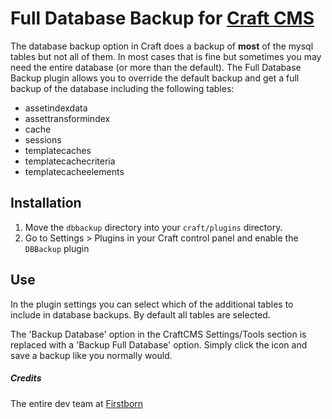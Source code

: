 # Full Database Backup for [Craft CMS](https://craftcms.com/)

The database backup option in Craft does a backup of **most** of the mysql tables but not all of them. In most cases that is fine but sometimes you may need the entire database (or more than the default). The Full Database Backup plugin allows you to override the default backup and get a full backup of the database including the following tables:
- assetindexdata
- assettransformindex
- cache
- sessions
- templatecaches
- templatecachecriteria
- templatecacheelements 


## Installation
1. Move the `dbbackup` directory into your `craft/plugins` directory.
2. Go to Settings &gt; Plugins in your Craft control panel and enable the `DBBackup` plugin

## Use
In the plugin settings you can select which of the additional tables to include in database backups. By default all tables are selected.

The 'Backup Database' option in the CraftCMS Settings/Tools section is replaced with a 'Backup Full Database' option. Simply click the icon and save a backup like you normally would.

##### Credits
The entire dev team at [Firstborn](https://www.firstborn.com/)
